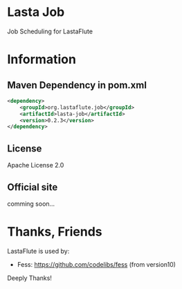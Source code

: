 Lasta Job
=======================
Job Scheduling for LastaFlute

# Information
## Maven Dependency in pom.xml
```xml
<dependency>
    <groupId>org.lastaflute.job</groupId>
    <artifactId>lasta-job</artifactId>
    <version>0.2.3</version>
</dependency>
```

## License
Apache License 2.0

## Official site
comming soon...

# Thanks, Friends
LastaFlute is used by:  
- Fess: https://github.com/codelibs/fess (from version10)

Deeply Thanks!
